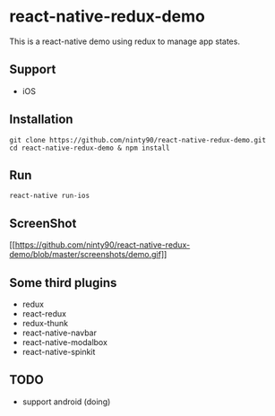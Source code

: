 # react-native-redux-demo

This is a react-native demo using redux to manage app states.

## Support
- iOS

## Installation
    
    git clone https://github.com/ninty90/react-native-redux-demo.git
    cd react-native-redux-demo & npm install

## Run
    
    react-native run-ios

## ScreenShot
[[https://github.com/ninty90/react-native-redux-demo/blob/master/screenshots/demo.gif]]



## Some third plugins
- redux
- react-redux
- redux-thunk
- react-native-navbar
- react-native-modalbox
- react-native-spinkit

## TODO
- support android   (doing)

